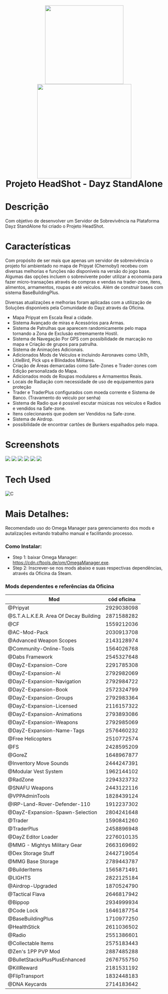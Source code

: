 <div align="center">
      <h1> <img src="https://i.imgur.com/TbjfGoQ.png" width="250px"> <br/> <img src="https://upload.wikimedia.org/wikipedia/sr/thumb/e/ec/Chernobyl_logo.png/800px-Chernobyl_logo.png?20190601184330" width="300px"> <br/>Projeto HeadShot - Dayz StandAlone</h1>
     </div>


# Descrição
Com objetivo de desenvolver um Servidor de Sobrevivência na Plataforma Dayz StandAlone foi criado o Projeto HeadShot.

# Características
Com propósito de ser mais que apenas um servidor de sobrevivência o projeto foi ambientado no mapa de Pripyat (Chernobyl) recebeu com diversas melhorias e funções não disponíveis na versão do jogo base. Algumas das opções incluem o sobrevivente poder utilizar a economia para fazer micro-transações através de compras e vendas na trader-zone, itens, alimentos, armamentos, roupas e até veículos. Além de construir bases com sistema BaseBuildingPlus.  

Diversas atualizações e melhorias foram aplicadas com a utilização de Soluções disponíveis pela Comunidade do Dayz através da Oficina.

- Mapa Pripyat em Escala Real a cidade.
- Sistema Avançado de miras e Acessórios para Armas.
- Sistema de Patrulhas que aparecem randomicamente pelo mapa tornando a Zona de Exclusâo extremamente Hostil.
- Sistema de Navegação Por GPS com possibilidade de marcação no mapa e Criação de grupos para patrulha.
- Sistema de Animações Adicionais.
- Adicionados Mods de Veículos e incluindo Aeronaves como Uh1h, LitleBird, Pick ups e Blindados Militares.
- Criação de Áreas demarcadas como Safe-Zones e Trader-zones com Edição personalizada do Mapa.
- Adicionados mods de Roupas modulares e Armamentos Reais.
- Locais de Radiação com necessidade de uso de equipamentos para proteção
- Trader e TraderPlus configurados com moeda corrente e Sistema de Banco. (Travamento do veiculo por senha)
- Sistema de Radio que é possivel escutar músicas nos veículos e Radios e vendidos na Safe-zone.
- Itens colecionaveis que podem ser Vendidos na Safe-zone.
- Sistema de Airdrop.
- possibilidade de encontrar cartões de Bunkers espalhados pelo mapa.


# Screenshots
 <img src= "https://i.imgur.com/2eFzPMq.png"> <img src= "https://i.imgur.com/SAY2wMi.jpeg">
 <img src="https://images-ext-1.discordapp.net/external/kRDevZkMNGeLGz1-GM7-r1XfkAXue2QxPYVQ1olgQ10/https/i.imgur.com/I11dRNl.png?width=871&height=569"> <img src="https://images-ext-2.discordapp.net/external/auNfVj-qip9KqJU_FsKOCpbJmBrm86IeU6SetWblBjk/https/i.imgur.com/eAWWazg.png"> <img src="https://images-ext-1.discordapp.net/external/PQQD9d7eBhSTLv8bcVw0xbAqKoA7a6ze0b_FZL9rW0Y/https/i.imgur.com/V0ersvr.jpg?width=871&height=490"> <img src="https://images-ext-1.discordapp.net/external/SRp8JdmXzghIHEPjfEZ1RaqX8qpteoSdj4o4Ljb3wHc/https/i.imgur.com/zRrQ5Vw.jpg?width=871&height=490">
# Tech Used
 ![C](https://img.shields.io/badge/c-%2300599C.svg?style=for-the-badge&logo=c&logoColor=white)
      


      
# Mais Detalhes:
Recomendado uso do Omega Manager para gerenciamento dos mods e autalizações evitando trabalho manual e facilitando processo. 

### Como Instalar:
- Step 1: baixar Omega Manager: https://cdn.cftools.de/om/OmegaManager.exe.
- Step 2: Inscrever-se nos mods abaixo e suas respectivas dependências, através da Oficina da Steam.

### Mods dependentes e referências da Oficina
| Mod | cód oficina |
| ----------- | ----------- |
| @Pripyat | 2929038098 |
| @S.T.A.L.K.E.R. Area Of Decay Building | 2871588282 |
| @CF | 1559212036 |
| @AC-Mod-Pack | 2030913708 |
| @Advanced Weapon Scopes | 2143128974 |
| @Community-Online-Tools | 1564026768 |
| @Dabs Framework | 2545327648 |
| @DayZ-Expansion-Core | 2291785308 |
| @DayZ-Expansion-AI | 2792982069 |
| @DayZ-Expansion-Navigation | 2792984722 |
| @DayZ-Expansion-Book | 2572324799 |
| @DayZ-Expansion-Groups | 2792983364 |
| @DayZ-Expansion-Licensed | 2116157322 |
| @DayZ-Expansion-Animations | 2793893086 |
| @DayZ-Expansion-Weapons | 2792985069 |
| @DayZ-Expansion-Name-Tags | 2576460232 |
| @Free Helicopters | 2510772574 |
| @FS | 2428595209 |
| @GoreZ | 1648967877 |
| @Inventory Move Sounds | 2444247391 |
| @Modular Vest System | 1962144102 |  
| @RadZone | 2294323732 |
| @SNAFU Weapons | 2443122116 |
| @VPPAdminTools | 1828439124 |
| @IRP-Land-Rover-Defender-110 | 1912237302 |
| @DayZ-Expansion-Spawn-Selection | 2804241648 |
| @Trader | 1590841260 |
| @TraderPlus | 2458896948 |
| @DayZ Editor Loader | 2276010135 |
| @MMG - Mightys Military Gear | 2663169692 |
| @Dex Storage Stuff | 2442719054 |
| @MMG Base Storage | 2789443787 |
| @BuilderItems | 1565871491 |
| @LIGHTS | 2822125184 |
| @Airdrop-Upgraded | 1870524790 |
| @Tactical Flava | 2646817942 |
| @Bippop | 2934999934 |
| @Code Lock | 1646187754 |
| @BaseBuildingPlus | 1710977250 |
| @HealthStick | 2611036502 |
| @Radio | 2551386601 |
| @Collectable Items | 2575183443 |
| @Zen's 1PP PVP Mod | 2887485288 |
| @BulletStacksPlusPlusEnhanced | 2676755750 |
| @KillReward | 2181531192 |
| @FlipTransport | 1832448183 |
| @DNA Keycards | 2714183642 |







